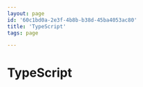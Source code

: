 ```yaml
---
layout: page
id: '60c1bd0a-2e3f-4b8b-b38d-45ba4053ac80'
title: 'TypeScript'
tags: page

---
```

  
# TypeScript

<div class="space-y-2">

</div>
